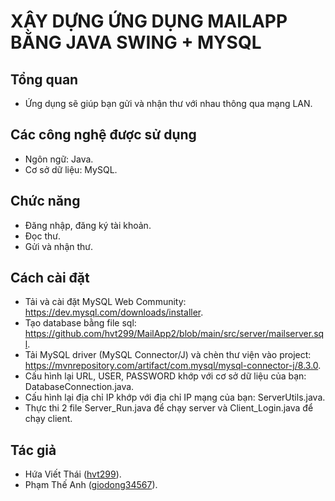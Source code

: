 # XÂY DỰNG ỨNG DỤNG MAILAPP BẰNG JAVA SWING + MYSQL
## Tổng quan
* Ứng dụng sẽ giúp bạn gửi và nhận thư với nhau thông qua mạng LAN.
## Các công nghệ được sử dụng
* Ngôn ngữ: Java.
* Cơ sở dữ liệu: MySQL.
## Chức năng
* Đăng nhập, đăng ký tài khoản.
* Đọc thư.
* Gửi và nhận thư.
## Cách cài đặt
* Tải và cài đặt MySQL Web Community: https://dev.mysql.com/downloads/installer.
* Tạo database bằng file sql: https://github.com/hvt299/MailApp2/blob/main/src/server/mailserver.sql.
* Tải MySQL driver (MySQL Connector/J) và chèn thư viện vào project: https://mvnrepository.com/artifact/com.mysql/mysql-connector-j/8.3.0.
* Cấu hình lại URL, USER, PASSWORD khớp với cơ sở dữ liệu của bạn: DatabaseConnection.java.
* Cấu hình lại địa chỉ IP khớp với địa chỉ IP mạng của bạn: ServerUtils.java.
* Thực thi 2 file Server_Run.java để chạy server và Client_Login.java để chạy client.
## Tác giả
* Hứa Viết Thái ([hvt299](https://github.com/hvt299)).
* Phạm Thế Anh ([giodong34567](https://github.com/giodong34567)).
